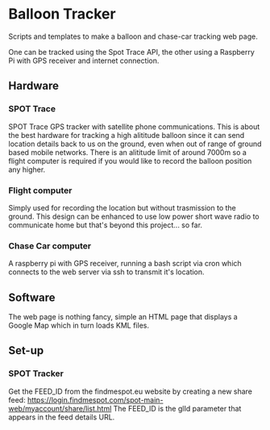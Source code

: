 # Balloon Tracker

Scripts and templates to make a balloon and chase-car tracking web page.

One can be tracked using the Spot Trace API, the other using a Raspberry Pi with GPS receiver and internet connection.

## Hardware

### SPOT Trace
SPOT Trace GPS tracker with satellite phone communications.  This is about the best hardware for tracking a high alititude balloon since it can send location details back to us on the ground, even when out of range of ground based mobile networks.  There is an alititude limit of around 7000m so a flight computer is required if you would like to record the balloon position any higher.

### Flight computer
Simply used for recording the location but without trasmission to the ground.  This design can be enhanced to use low power short wave radio to communicate home but that's beyond this project... so far.

### Chase Car computer 
A raspberry pi with GPS receiver, running a bash script via cron which connects to the web server via ssh to transmit it's location.

## Software

The web page is nothing fancy, simple an HTML page that displays a Google Map which in turn loads KML files.

## Set-up
### SPOT Tracker
Get the FEED_ID from the findmespot.eu website by creating a new share feed:
https://login.findmespot.com/spot-main-web/myaccount/share/list.html
The FEED_ID is the glId parameter that appears in the feed details URL.
